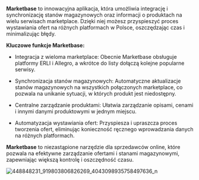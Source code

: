 **Marketbase** to innowacyjna aplikacja, która umożliwia integrację i synchronizację stanów magazynowych oraz informacji o produktach na wielu serwisach marketplace. Dzięki niej możesz przyspieszyć proces wystawiania ofert na różnych platformach w Polsce, oszczędzając czas i minimalizując błędy.

**Kluczowe funkcje Marketbase:**

- Integracja z wieloma marketplace: Obecnie Marketbase obsługuje platformy ERLI i Allegro, a wkrótce do listy dołączą kolejne popularne serwisy.

- Synchronizacja stanów magazynowych: Automatyczne aktualizacje stanów magazynowych na wszystkich połączonych marketplace, co pozwala na unikanie sytuacji, w których produkt jest niedostępny.

- Centralne zarządzanie produktami: Ułatwia zarządzanie opisami, cenami i innymi danymi produktowymi w jednym miejscu.

- Automatyzacja wystawiania ofert: Przyspiesza i upraszcza proces tworzenia ofert, eliminując konieczność ręcznego wprowadzania danych na różnych platformach.

**Marketbase** to niezastąpione narzędzie dla sprzedawców online, które pozwala na efektywne zarządzanie ofertami i stanami magazynowymi, zapewniając większą kontrolę i oszczędność czasu.

![448848231_919803806826269_4043098935758497636_n](https://github.com/SelliDev/MarketBase/assets/172502636/64733bf5-c542-4dec-9990-975a61d24acd)


